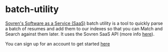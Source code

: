 # batch-utility

[Sovren's Software as a Service (SaaS)](https://www.sovren.com) batch utility is a tool to quickly parse a batch of resumes and add them to our indexes so that you can Match and Search against them later. It uses the Sovren SaaS API (more info [here](https://docs.sovren.com/)).

You can sign up for an account to get started [here](https://sovren.com/get-started/)
